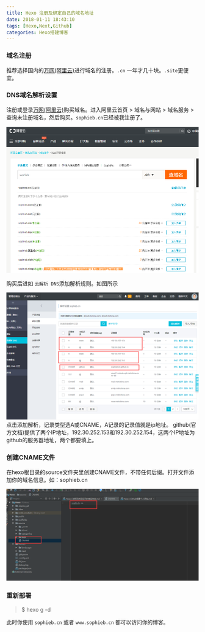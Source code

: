 ```yaml
---
title: Hexo 注册及绑定自己的域名地址
date: 2018-01-11 18:43:10
tags: [Hexo,Next,Github]
categories: Hexo搭建博客
---
```


### 域名注册
推荐选择国内的[万网(阿里云)](https://wanwang.aliyun.com/)进行域名的注册。`.cn` 一年才几十块。`.site`更便宜。

### DNS域名解析设置

注册或登录[万网(阿里云)](https://wanwang.aliyun.com/)购买域名。进入阿里云首页 > 域名与网站 > 域名服务 > 
查询未注册域名，然后购买。`sophieb.cn`已经被我注册了。

![域名查询](build-blog-hexo-next-domain/alipay_search.png) 

购买后进如 `云解析 DNS`添加解析规则。如图所示

![添加解析规则](build-blog-hexo-next-domain/alipay.png) 
点击添加解析，记录类型选A或CNAME，A记录的记录值就是ip地址。
github(官方文档)提供了两个IP地址，192.30.252.153和192.30.252.154，这两个IP地址为github的服务器地址，两个都要填上。

### 创建CNAME文件
在hexo根目录的source文件夹里创建CNAME文件，不带任何后缀。打开文件添加你的域名信息。如：sophieb.cn

![cname](build-blog-hexo-next-domain/cname.png) 

### 重新部署
> $ hexo g -d 

此时你使用 `sophieb.cn` 或者 `www.sophieb.cn` 都可以访问你的博客。